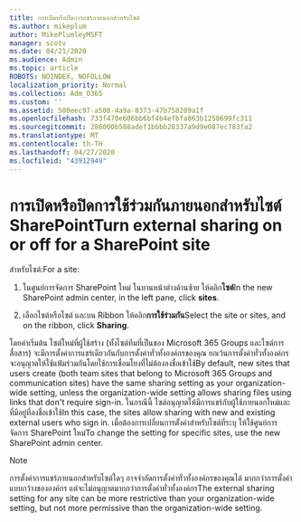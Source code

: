 ```yaml
---
title: การเปิดหรือปิดการแชร์ภายนอกสําหรับไซต์
ms.author: mikeplum
author: MikePlumleyMSFT
manager: scotv
ms.date: 04/21/2020
ms.audience: Admin
ms.topic: article
ROBOTS: NOINDEX, NOFOLLOW
localization_priority: Normal
ms.collection: Adm_O365
ms.custom: ''
ms.assetid: 500eec97-a508-4a9a-8373-47b758209a1f
ms.openlocfilehash: 733f470e606bb6bf4b4efbfa863b1258699fc311
ms.sourcegitcommit: 286000b588adef1bbbb28337a9d9e087ec783fa2
ms.translationtype: MT
ms.contentlocale: th-TH
ms.lasthandoff: 04/27/2020
ms.locfileid: "43912949"
---
```

# <a name="turn-external-sharing-on-or-off-for-a-sharepoint-site"></a><span data-ttu-id="a4b77-102">การเปิดหรือปิดการใช้ร่วมกันภายนอกสําหรับไซต์ SharePoint</span><span class="sxs-lookup"><span data-stu-id="a4b77-102">Turn external sharing on or off for a SharePoint site</span></span>

<span data-ttu-id="a4b77-103">สําหรับไซต์:</span><span class="sxs-lookup"><span data-stu-id="a4b77-103">For a site:</span></span>
  
1. <span data-ttu-id="a4b77-104">ในศูนย์การจัดการ SharePoint ใหม่ ในบานหน้าต่างด้านซ้าย ให้คลิก**ไซต์**</span><span class="sxs-lookup"><span data-stu-id="a4b77-104">In the new SharePoint admin center, in the left pane, click **sites**.</span></span>
    
2. <span data-ttu-id="a4b77-105">เลือกไซต์หรือไซต์ และบน Ribbon ให้คลิก**การใช้ร่วมกัน**</span><span class="sxs-lookup"><span data-stu-id="a4b77-105">Select the site or sites, and on the ribbon, click **Sharing**.</span></span>
    
<span data-ttu-id="a4b77-106">โดยค่าเริ่มต้น ไซต์ใหม่ที่ผู้ใช้สร้าง (ทั้งไซต์ทีมที่เป็นของ Microsoft 365 Groups และไซต์การสื่อสาร) จะมีการตั้งค่าการแชร์เดียวกันกับการตั้งค่าทั่วทั้งองค์กรของคุณ ยกเว้นการตั้งค่าทั่วทั้งองค์กรจะอนุญาตให้ใช้แฟ้มร่วมกันโดยใช้การเชื่อมโยงที่ไม่ต้องลงชื่อเข้าใช้</span><span class="sxs-lookup"><span data-stu-id="a4b77-106">By default, new sites that users create (both team sites that belong to Microsoft 365 Groups and communication sites) have the same sharing setting as your organization-wide setting, unless the organization-wide setting allows sharing files using links that don't require sign-in.</span></span> <span data-ttu-id="a4b77-107">ในกรณีนี้ ไซต์อนุญาตให้มีการแชร์กับผู้ใช้ภายนอกใหม่และที่มีอยู่ที่ลงชื่อเข้าใช้</span><span class="sxs-lookup"><span data-stu-id="a4b77-107">In this case, the sites allow sharing with new and existing external users who sign in.</span></span> <span data-ttu-id="a4b77-108">เมื่อต้องการเปลี่ยนการตั้งค่าสําหรับไซต์ที่ระบุ ให้ใช้ศูนย์การจัดการ SharePoint ใหม่</span><span class="sxs-lookup"><span data-stu-id="a4b77-108">To change the setting for specific sites, use the new SharePoint admin center.</span></span>
  
> [!NOTE]
> <span data-ttu-id="a4b77-109">การตั้งค่าการแชร์ภายนอกสําหรับไซต์ใดๆ อาจจํากัดการตั้งค่าทั่วทั้งองค์กรของคุณได้ มากกว่าการตั้งค่าแบบกว้างขององค์กร แต่จะไม่อนุญาตมากกว่าการตั้งค่าทั่วทั้งองค์กร</span><span class="sxs-lookup"><span data-stu-id="a4b77-109">The external sharing setting for any site can be more restrictive than your organization-wide setting, but not more permissive than the organization-wide setting.</span></span> 
  

